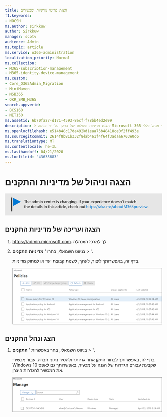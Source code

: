 ```yaml
---
title: הצגת פריטי מדיניות ומכשירים
f1.keywords:
- NOCSH
ms.author: sirkkuw
author: Sirkkuw
manager: scotv
audience: Admin
ms.topic: article
ms.service: o365-administration
localization_priority: Normal
ms.collection:
- M365-subscription-management
- M365-identity-device-management
ms.custom:
- Core_O365Admin_Migration
- MiniMaven
- MSB365
- OKR_SMB_M365
search.appverid:
- BCS160
- MET150
ms.assetid: 6b70fa27-d171-4593-8ecf-f78bb4ed2e99
description: הצגת מדיניות ופעולות של התקן על-ידי כניסה ל-Microsoft 365 עבור עסקים עם אישורי מנהל כללי.
ms.openlocfilehash: e514b48c17de492bd1eaa75b48418ce0f2ff493e
ms.sourcegitcommit: 2614f8b81b332f8dab461f4f64f3adaa6703e0d6
ms.translationtype: MT
ms.contentlocale: he-IL
ms.lasthandoff: 04/21/2020
ms.locfileid: "43635683"
---
```

# <a name="view-and-manage-policies-and-devices"></a>הצגה וניהול של מדיניות והתקנים

[![תווית המיידעת אותך שמרכז הניהול משתנה ושניתן למצוא פרטים נוספים ב- aka.ms/aboutM365preview.](../media/m365admincenterchanging.png)](https://docs.microsoft.com/office365/admin/microsoft-365-admin-center-preview)

## <a name="view-and-edit-device-policies"></a>הצגה ועריכה של מדיניות התקנים

1.  <a href="https://go.microsoft.com/fwlink/p/?linkid=837890" target="_blank">https://admin.microsoft.com</a>. לך למרכז המנהלה
2. בניווט השמאלי, בחרו ' **מדיניות** **התקנים** \> '.

    בדף זה, באפשרותך ליצור, לערוך, לשנות קבוצת יעד או למחוק מדיניות.

    ![Screenshot of the Policies page](../media/devicepolicies.png)
  
## <a name="view-and-manage-devices"></a>הצג ונהל התקנים

1. בניווט השמאלי, בחר באפשרות ' **התקנים** \> **'.** 
    
    בדף זה, באפשרותך לבחור התקן אחד או יותר ולהסיר נתוני חברה. עבור מכשירי Windows 10 שקבעת עבורם הגדרות של הגנה על מכשיר, באפשרותך גם לאפס את המכשיר להגדרות היצרן.
  
   ![הדף ' ניהול התקנים '](../media/devicesmanage.png)


